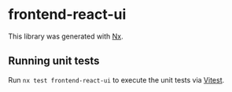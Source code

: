 # frontend-react-ui

This library was generated with [Nx](https://nx.dev).

## Running unit tests

Run `nx test frontend-react-ui` to execute the unit tests via [Vitest](https://vitest.dev/).
